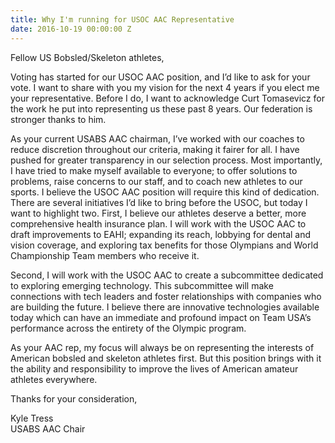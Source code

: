 ```yaml
---
title: Why I'm running for USOC AAC Representative
date: 2016-10-19 00:00:00 Z
---
```


Fellow US Bobsled/Skeleton athletes,

Voting has started for our USOC AAC position, and I’d like to ask for your vote. I want to share with you my vision for the next 4 years if you elect me your representative. Before I do, I want to acknowledge Curt Tomasevicz for the work he put into representing us these past 8 years. Our federation is stronger thanks to him.

As your current USABS AAC chairman, I’ve worked with our coaches to reduce discretion throughout our criteria, making it fairer for all. I have pushed for greater transparency in our selection process. Most importantly, I have tried to make myself available to everyone; to offer solutions to problems, raise concerns to our staff, and to coach new athletes to our sports. I believe the USOC AAC position will require this kind of dedication.
There are several initiatives I’d like to bring before the USOC, but today I want to highlight two. First, I believe our athletes deserve a better, more comprehensive health insurance plan. I will work with the USOC AAC to draft improvements to EAHI; expanding its reach, lobbying for dental and vision coverage, and exploring tax benefits for those Olympians and World Championship Team members who receive it.

Second, I will work with the USOC AAC to create a subcommittee dedicated to exploring emerging technology. This subcommittee will make connections with tech leaders and foster relationships with companies who are building the future. I believe there are innovative technologies available today which can have an immediate and profound impact on Team USA’s performance across the entirety of the Olympic program.

As your AAC rep, my focus will always be on representing the interests of American bobsled and skeleton athletes first. But this position brings with it the ability and responsibility to improve the lives of American amateur athletes everywhere.

Thanks for your consideration,

Kyle Tress <br/>
USABS AAC Chair
